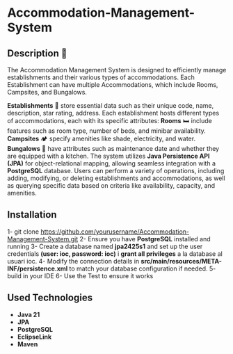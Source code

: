 # Accommodation-Management-System

## Description 🏨
The Accommodation Management System is designed to efficiently manage establishments and their various types of accommodations. Each Establishment can have multiple Accommodations, which include Rooms, Campsites, and Bungalows.

**Establishments** 🏨 store essential data such as their unique code, name, description, star rating, address.
Each establishment hosts different types of accommodations, each with its specific attributes:
**Rooms** 🛏️ include features such as room type, number of beds, and minibar availability.
**Campsites** 🏕️ specify amenities like shade, electricity, and water.
**Bungalows** 🏡 have attributes such as maintenance date and whether they are equipped with a kitchen.
The system utilizes **Java Persistence API (JPA)** for object-relational mapping, allowing seamless integration with a **PostgreSQL** database. Users can perform a variety of operations, including adding, modifying, or deleting establishments and accommodations, as well as querying specific data based on criteria like availability, capacity, and amenities.

## Installation
1- git clone https://github.com/yourusername/Accommodation-Management-System.git
2- Ensure you have **PostgreSQL** installed and running
3- Create a database named **jpa2425s1** and set up the user credentials **(user: ioc, password: ioc)** i **grant all privileges** a la database al usuari ioc.
4- Modify the connection details in **src/main/resources/META-INF/persistence.xml** to match your database configuration if needed.
5- build in your IDE
6- Use the Test to ensure it works

## Used Technologies
* **Java 21**
* **JPA**
* **PostgreSQL**
* **EclipseLink**
* **Maven**
